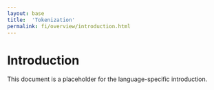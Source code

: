 ```yaml
---
layout: base
title:  'Tokenization'
permalink: fi/overview/introduction.html
---
```


# Introduction

This document is a placeholder for the language-specific introduction.
